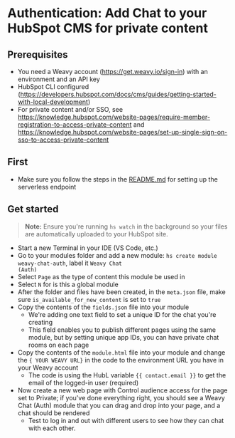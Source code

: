 # Authentication: Add Chat to your HubSpot CMS for private content

## Prerequisites
* You need a Weavy account (https://get.weavy.io/sign-in) with an environment and an API key
* HubSpot CLI configured (https://developers.hubspot.com/docs/cms/guides/getting-started-with-local-development)
* For private content and/or SSO, see https://knowledge.hubspot.com/website-pages/require-member-registration-to-access-private-content and https://knowledge.hubspot.com/website-pages/set-up-single-sign-on-sso-to-access-private-content

## First
* Make sure you follow the steps in the [README.md](/serverless/README.md) for setting up the serverless endpoint

## Get started
> **Note:** Ensure you're running `hs watch` in the background so your files are automatically uploaded to your HubSpot site.
* Start a new Terminal in your IDE (VS Code, etc.)
* Go to your modules folder and add a new module: `hs create module weavy-chat-auth`, label it <code>Weavy Chat (Auth)</code>
* Select `Page` as the type of content this module be used in
* Select `N` for is this a global module
* After the folder and files have been created, in the `meta.json` file, make sure `is_available_for_new_content` is set to `true`
* Copy the contents of the `fields.json` file into your module
  * We're adding one text field to set a unique ID for the chat you're creating
  * This field enables you to publish different pages using the same module, but by setting unique app IDs, you can have private chat rooms on each page
* Copy the contents of the `module.html` file into your module and change the `{ YOUR WEAVY URL}` in the code to the environment URL you have in your Weavy account
  * The code is using the HubL variable `{{ contact.email }}` to get the email of the logged-in user (required)
* Now create a new web page with Control audience access for the page set to Private; if you've done everything right, you should see a Weavy Chat (Auth) module that you can drag and drop into your page, and a chat should be rendered
  * Test to log in and out with different users to see how they can chat with each other.
